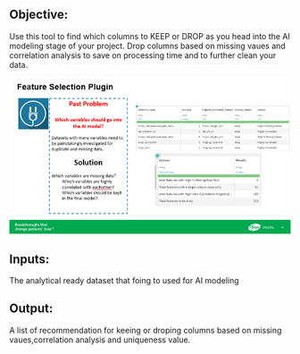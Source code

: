 ## Objective:

Use this tool to find which columns to KEEP or DROP as you head into the AI modeling stage of your project.
Drop columns based on missing vaues and correlation analysis to save on processing time and to further clean your data.

![Feature Selection Tool](https://github.com/vikrampz/Feature-Selector/blob/master/pictures/Feature%20Selection.PNG)

## Inputs:
The analytical ready dataset that foing to used for AI modeling

## Output:
A list of recommendation for keeing or droping columns based on missing vaues,correlation analysis and uniqueness value.
